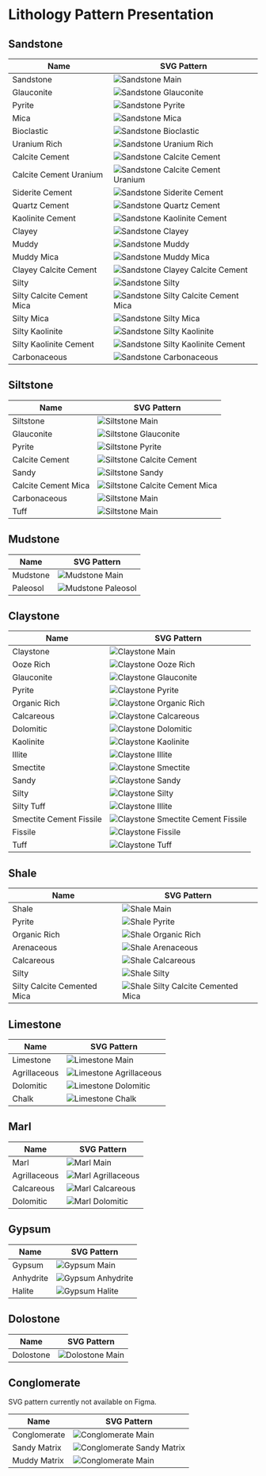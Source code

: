 # Lithology Pattern Presentation

## Sandstone

| Name                      | SVG Pattern                                                    |
| ------------------------- | -------------------------------------------------------------- |
| Sandstone                 | ![Sandstone Main](./assets/svg/30000.svg)                      |
| Glauconite                | ![Sandstone Glauconite](./assets/svg/30017.svg)                |
| Pyrite                    | ![Sandstone Pyrite](./assets/svg/30019.svg)                    |
| Mica                      | ![Sandstone Mica](./assets/svg/30021.svg)                      |
| Bioclastic                | ![Sandstone Bioclastic](./assets/svg/30031.svg)                |
| Uranium Rich              | ![Sandstone Uranium Rich](./assets/svg/30066.svg)              |
| Calcite Cement            | ![Sandstone Calcite Cement](./assets/svg/30100.svg)            |
| Calcite Cement Uranium    | ![Sandstone Calcite Cement Uranium](./assets/svg/30166.svg)    |
| Siderite Cement           | ![Sandstone Siderite Cement](./assets/svg/30300.svg)           |
| Quartz Cement             | ![Sandstone Quartz Cement](./assets/svg/30400.svg)             |
| Kaolinite Cement          | ![Sandstone Kaolinite Cement](./assets/svg/30500.svg)          |
| Clayey                    | ![Sandstone Clayey](./assets/svg/31000.svg)                    |
| Muddy                     | ![Sandstone Muddy](./assets/svg/32000.svg)                     |
| Muddy Mica                | ![Sandstone Muddy Mica](./assets/svg/32021.svg)                |
| Clayey Calcite Cement     | ![Sandstone Clayey Calcite Cement](./assets/svg/32100.svg)     |
| Silty                     | ![Sandstone Silty](./assets/svg/33000.svg)                     |
| Silty Calcite Cement Mica | ![Sandstone Silty Calcite Cement Mica](./assets/svg/33121.svg) |
| Silty Mica                | ![Sandstone Silty Mica](./assets/svg/33021.svg)                |
| Silty Kaolinite           | ![Sandstone Silty Kaolinite](./assets/svg/33022.svg)           |
| Silty Kaolinite Cement    | ![Sandstone Silty Kaolinite Cement](./assets/svg/33500.svg)    |
| Carbonaceous              | ![Sandstone Carbonaceous](./assets/svg/30023.svg)              |

## Siltstone

| Name                | SVG Pattern                                              |
| ------------------- | -------------------------------------------------------- |
| Siltstone           | ![Siltstone Main](./assets/svg/40000.svg)                |
| Glauconite          | ![Siltstone Glauconite](./assets/svg/40017.svg)          |
| Pyrite              | ![Siltstone Pyrite](./assets/svg/40019.svg)              |
| Calcite Cement      | ![Siltstone Calcite Cement](./assets/svg/40100.svg)      |
| Sandy               | ![Siltstone Sandy](./assets/svg/41000.svg)               |
| Calcite Cement Mica | ![Siltstone Calcite Cement Mica](./assets/svg/40121.svg) |
| Carbonaceous        | ![Siltstone Main](./assets/svg/40023.svg)                |
| Tuff                | ![Siltstone Main](./assets/svg/40015.svg)                |

## Mudstone

| Name     | SVG Pattern                                  |
| -------- | -------------------------------------------- |
| Mudstone | ![Mudstone Main](./assets/svg/50000.svg)     |
| Paleosol | ![Mudstone Paleosol](./assets/svg/50090.svg) |

## Claystone

| Name                    | SVG Pattern                                                  |
| ----------------------- | ------------------------------------------------------------ |
| Claystone               | ![Claystone Main](./assets/svg/60000.svg)                    |
| Ooze Rich               | ![Claystone Ooze Rich](./assets/svg/60014.svg)               |
| Glauconite              | ![Claystone Glauconite](./assets/svg/60017.svg)              |
| Pyrite                  | ![Claystone Pyrite](./assets/svg/60019.svg)                  |
| Organic Rich            | ![Claystone Organic Rich](./assets/svg/60023.svg)            |
| Calcareous              | ![Claystone Calcareous](./assets/svg/60100.svg)              |
| Dolomitic               | ![Claystone Dolomitic](./assets/svg/60200.svg)               |
| Kaolinite               | ![Claystone Kaolinite](./assets/svg/60500.svg)               |
| Illite                  | ![Claystone Illite](./assets/svg/60600.svg)                  |
| Smectite                | ![Claystone Smectite](./assets/svg/60700.svg)                |
| Sandy                   | ![Claystone Sandy](./assets/svg/61000.svg)                   |
| Silty                   | ![Claystone Silty](./assets/svg/62000.svg)                   |
| Silty Tuff              | ![Claystone Illite](./assets/svg/62015.svg)                  |
| Smectite Cement Fissile | ![Claystone Smectite Cement Fissile](./assets/svg/60738.svg) |
| Fissile                 | ![Claystone Fissile](./assets/svg/60038.svg)                 |
| Tuff                    | ![Claystone Tuff](./assets/svg/60015.svg)                    |

## Shale

| Name                        | SVG Pattern                                                  |
| --------------------------- | ------------------------------------------------------------ |
| Shale                       | ![Shale Main](./assets/svg/65000.svg)                        |
| Pyrite                      | ![Shale Pyrite](./assets/svg/65019.svg)                      |
| Organic Rich                | ![Shale Organic Rich](./assets/svg/65023.svg)                |
| Arenaceous                  | ![Shale Arenaceous](./assets/svg/65030.svg)                  |
| Calcareous                  | ![Shale Calcareous](./assets/svg/65100.svg)                  |
| Silty                       | ![Shale Silty](./assets/svg/66000.svg)                       |
| Silty Calcite Cemented Mica | ![Shale Silty Calcite Cemented Mica](./assets/svg/65121.svg) |

## Limestone

| Name         | SVG Pattern                                       |
| ------------ | ------------------------------------------------- |
| Limestone    | ![Limestone Main](./assets/svg/70000.svg)         |
| Agrillaceous | ![Limestone Agrillaceous](./assets/svg/70026.svg) |
| Dolomitic    | ![Limestone Dolomitic](./assets/svg/72000.svg)    |
| Chalk        | ![Limestone Chalk](./assets/svg/78000.svg)        |

## Marl

| Name         | SVG Pattern                                  |
| ------------ | -------------------------------------------- |
| Marl         | ![Marl Main](./assets/svg/80000.svg)         |
| Agrillaceous | ![Marl Agrillaceous](./assets/svg/80026.svg) |
| Calcareous   | ![Marl Calcareous](./assets/svg/80100.svg)   |
| Dolomitic    | ![Marl Dolomitic](./assets/svg/80200.svg)    |

## Gypsum

| Name      | SVG Pattern                                 |
| --------- | ------------------------------------------- |
| Gypsum    | ![Gypsum Main](./assets/svg/85000.svg)      |
| Anhydrite | ![Gypsum Anhydrite](./assets/svg/86000.svg) |
| Halite    | ![Gypsum Halite](./assets/svg/88000.svg)    |

## Dolostone

| Name      | SVG Pattern                               |
| --------- | ----------------------------------------- |
| Dolostone | ![Dolostone Main](./assets/svg/74000.svg) |

## Conglomerate

SVG pattern currently not available on Figma.

| Name         | SVG Pattern                                          |
| ------------ | ---------------------------------------------------- |
| Conglomerate | ![Conglomerate Main](./assets/svg/10000.svg)         |
| Sandy Matrix | ![Conglomerate Sandy Matrix](./assets/svg/11030.svg) |
| Muddy Matrix | ![Conglomerate Main](./assets/svg/11026.svg)         |
